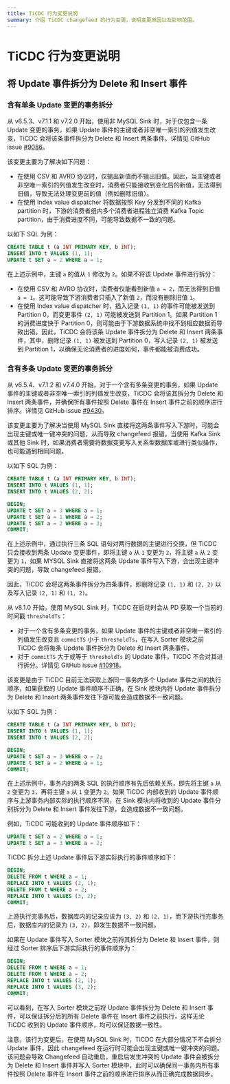 ```yaml
---
title: TiCDC 行为变更说明
summary: 介绍 TiCDC changefeed 的行为变更，说明变更原因以及影响范围。
---
```


# TiCDC 行为变更说明

## 将 Update 事件拆分为 Delete 和 Insert 事件

### 含有单条 Update 变更的事务拆分

从 v6.5.3、v7.1.1 和 v7.2.0 开始，使用非 MySQL Sink 时，对于仅包含一条 Update 变更的事务，如果 Update 事件的主键或者非空唯一索引的列值发生改变，TiCDC 会将该条事件拆分为 Delete 和 Insert 两条事件。详情见 GitHub issue [#9086](https://github.com/pingcap/tiflow/issues/9086)。

该变更主要为了解决如下问题：

* 在使用 CSV 和 AVRO 协议时，仅输出新值而不输出旧值。因此，当主键或者非空唯一索引的列值发生改变时，消费者只能接收到变化后的新值，无法得到旧值，导致无法处理变更前的值（例如删除旧值）。
* 在使用 Index value dispatcher 将数据按照 Key 分发到不同的 Kafka partition 时，下游的消费者组内多个消费者进程独立消费 Kafka Topic partition，由于消费进度不同，可能导致数据不一致的问题。

以如下 SQL 为例：

```sql
CREATE TABLE t (a INT PRIMARY KEY, b INT);
INSERT INTO t VALUES (1, 1);
UPDATE t SET a = 2 WHERE a = 1;
```

在上述示例中，主键 `a` 的值从 `1` 修改为 `2`。如果不将该 Update 事件进行拆分：

* 在使用 CSV 和 AVRO 协议时，消费者仅能看到新值 `a = 2`，而无法得到旧值 `a = 1`。这可能导致下游消费者只插入了新值 `2`，而没有删除旧值 `1`。
* 在使用 Index value dispatcher 时，插入记录 `(1, 1)` 的事件可能被发送到 Partition 0，而变更事件 `(2, 1)` 可能被发送到 Partition 1。如果 Partition 1 的消费进度快于 Partition 0，则可能由于下游数据系统中找不到相应数据而导致出错。因此，TiCDC 会将该条 Update 事件拆分为 Delete 和 Insert 两条事件，其中，删除记录 `(1, 1)` 被发送到 Partition 0，写入记录 `(2, 1)` 被发送到 Partition 1，以确保无论消费者的进度如何，事件都能被消费成功。

### 含有多条 Update 变更的事务拆分

从 v6.5.4、v7.1.2 和 v7.4.0 开始，对于一个含有多条变更的事务，如果 Update 事件的主键或者非空唯一索引的列值发生改变，TiCDC 会将该其拆分为 Delete 和 Insert 两条事件，并确保所有事件按照 Delete 事件在 Insert 事件之前的顺序进行排序。详情见 GitHub issue [#9430](https://github.com/pingcap/tiflow/issues/9430)。

该变更主要为了解决当使用 MySQL Sink 直接将这两条事件写入下游时，可能会出现主键或唯一键冲突的问题，从而导致 changefeed 报错。当使用 Kafka Sink 或其他 Sink 时，如果消费者需要将数据变更写入关系型数据库或进行类似操作，也可能遇到相同问题。

以如下 SQL 为例：

```sql
CREATE TABLE t (a INT PRIMARY KEY, b INT);
INSERT INTO t VALUES (1, 1);
INSERT INTO t VALUES (2, 2);

BEGIN;
UPDATE t SET a = 3 WHERE a = 1;
UPDATE t SET a = 1 WHERE a = 2;
UPDATE t SET a = 2 WHERE a = 3;
COMMIT;
```

在上述示例中，通过执行三条 SQL 语句对两行数据的主键进行交换，但 TiCDC 只会接收到两条 Update 变更事件，即将主键 `a` 从 `1` 变更为 `2`，将主键 `a` 从 `2` 变更为 `1`，如果 MYSQL Sink 直接将这两条 Update 事件写入下游，会出现主键冲突的问题，导致 changefeed 报错。

因此，TiCDC 会将这两条事件拆分为四条事件，即删除记录 `(1, 1)` 和 `(2, 2)` 以及写入记录 `(2, 1)` 和 `(1, 2)`。

从 v8.1.0 开始，使用 MySQL Sink 时，TiCDC 在启动时会从 PD 获取一个当前的时间戳 `thresholdTs`：

- 对于一个含有多条变更的事务，如果 Update 事件的主键或者非空唯一索引的列值发生改变且 `commitTS` 小于 `thresholdTs`，在写入 Sorter 模块之前 TiCDC 会将每条 Update 事件拆分为 Delete 和 Insert 两条事件。
- 对于 `commitTS` 大于或等于 `thresholdTs` 的 Update 事件，TiCDC 不会对其进行拆分。详情见 GitHub issue [#10918](https://github.com/pingcap/tiflow/issues/10918)。

该变更是由于 TiCDC 目前无法获取上游同一事务内多个 Update 事件之间的执行顺序，如果获取的 Update 事件顺序不正确，在 Sink 模块内将 Update 事件拆分为 Delete 和 Insert 两条事件发往下游可能会造成数据不一致问题。

以如下 SQL 为例：

```sql
CREATE TABLE t (a INT PRIMARY KEY, b INT);
INSERT INTO t VALUES (1, 1);
INSERT INTO t VALUES (2, 2);

BEGIN;
UPDATE t SET a = 3 WHERE a = 2;
UPDATE t SET a = 2 WHERE a = 1;
COMMIT;
```

在上述示例中，事务内的两条 SQL 的执行顺序有先后依赖关系，即先将主键 `a` 从 `2` 变更为 `3`，再将主键 `a` 从 `1` 变更为 `2`。如果 TiCDC 内部收到的 Update 事件顺序与上游事务内部实际的执行顺序不同，在 Sink 模块内将收到的 Update 事件分别拆分为 Delete 和 Insert 事件发往下游，会造成数据不一致问题。

例如，TiCDC 可能收到的 Update 事件顺序如下：

```sql
UPDATE t SET a = 2 WHERE a = 1;
UPDATE t SET a = 3 WHERE a = 2;
```

TiCDC 拆分上述 Update 事件后下游实际执行的事件顺序如下：

```sql
BEGIN;
DELETE FROM t WHERE a = 1;
REPLACE INTO t VALUES (2, 1);
DELETE FROM t WHERE a = 2;
REPLACE INTO t VALUES (3, 2);
COMMIT;
```

上游执行完事务后，数据库内的记录应该为 `(3, 2)` 和 `(2, 1)`，而下游执行完事务后，数据库内的记录为 `(3, 2)`，即发生数据不一致问题。

如果在 Update 事件写入 Sorter 模块之前将其拆分为 Delete 和 Insert 事件，则经过 Sorter 排序后下游实际执行的事件顺序为：

```sql
BEGIN;
DELETE FROM t WHERE a = 1;
DELETE FROM t WHERE a = 2;
REPLACE INTO t VALUES (2, 1);
REPLACE INTO t VALUES (3, 2);
COMMIT;
```

可以看到，在写入 Sorter 模块之前将 Update 事件拆分为 Delete 和 Insert 事件，可以保证拆分后的所有 Delete 事件在 Insert 事件之前执行，这样无论 TiCDC 收到的 Update 事件顺序，均可以保证数据一致性。

注意，该行为变更后，在使用 MySQL Sink 时，TiCDC 在大部分情况下不会拆分 Update 事件，因此 changefeed 在运行时可能会出现主键或唯一键冲突的问题。该问题会导致 Changefeed 自动重启，重启后发生冲突的 Update 事件会被拆分为 Delete 和 Insert 事件并写入 Sorter 模块中，此时可以确保同一事务内所有事件按照 Delete 事件在 Insert 事件之前的顺序进行排序从而正确完成数据同步。

